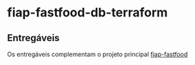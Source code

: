 # fiap-fastfood-db-terraform
## Entregáveis
Os entregáveis complementam o projeto principal [fiap-fastfood](https://github.com/svobodachris/fiap-fastfood)

